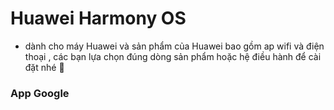 # Huawei Harmony OS 
  - dành cho máy Huawei và sản phẩm của Huawei bao gồm ap wifi và điện thoại , các bạn lựa chọn đúng dòng sản phẩm hoặc hệ điều hành để cài đặt nhé 🤩

### App Google
